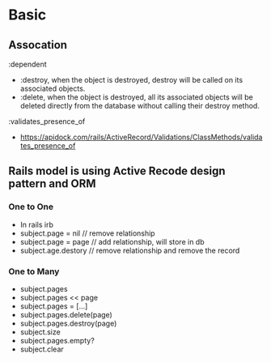 # Basic

## Assocation
:dependent
- :destroy, when the object is destroyed, destroy will be called on its associated objects.
- :delete, when the object is destroyed, all its associated objects will be deleted directly from the database without calling their destroy method.

:validates_presence_of
- https://apidock.com/rails/ActiveRecord/Validations/ClassMethods/validates_presence_of


## Rails model is using Active Recode design pattern and ORM

### One to One
- In rails irb
- subject.page = nil     // remove relationship 
- subject.page = page    // add relationship, will store in db
- subject.age.destory    // remove relationship and remove the record

### One to Many
- subject.pages
- subject.pages << page
- subject.pages = [...]
- subject.pages.delete(page)
- subject.pages.destroy(page)
- subject.size
- subject.pages.empty?
- subject.clear
